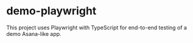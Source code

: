 # demo-playwright
This project uses Playwright with TypeScript for end-to-end testing of a demo Asana-like app.
